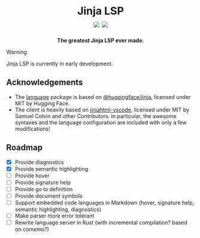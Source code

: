 <h1 align="center">
    Jinja LSP
    <br />
    <img src="https://img.shields.io/badge/license-MIT-blue.svg">
    <img src="https://img.shields.io/badge/PRs-welcome-brightgreen.svg">
    <br />
</h1>

<p align="center">
    <b>The greatest Jinja LSP ever made.</b>
</p>

> [!WARNING]
> Jinja LSP is currently in early development.

## Acknowledgements

- The [language](./packages/language/) package is based on [@huggingface/jinja](https://github.com/huggingface/huggingface.js/tree/main/packages/jinja), licensed under MIT by Hugging Face.
- The client is heavily based on [jinjahtml-vscode](https://github.com/samuelcolvin/jinjahtml-vscode), licensed under MIT by Samuel Colvin and other Contributors. In particular, the awesome syntaxes and the language configuration are included with only a few modifications!

## Roadmap

- [x] Provide diagnostics
- [x] Provide semantic highlighting
- [ ] Provide hover
- [ ] Provide signature help
- [ ] Provide go to definition
- [ ] Provide document symbols
- [ ] Support embedded code languages in Markdown (hover, signature help, semantic highlighting, diagnostics)
- [ ] Make parser more error tolerant
- [ ] Rewrite language server in Rust (with incremental compilation? based on comemo?)

